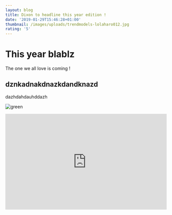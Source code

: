 ```yaml
---
layout: blog
title: Dixon to headline this year edition !
date: '2019-01-29T15:46:28+01:00'
thumbnail: /images/uploads/trendmodels-lolaharo012.jpg
rating: '5'
---
```

# This year blablz

The one we all love is coming !

## dznkadnakdnazkdandknazd

dazhdahdauhddazh

![green](/images/uploads/green.jpg)

<iframe width="100%" height="300" scrolling="no" frameborder="no" allow="autoplay" src="https://w.soundcloud.com/player/?url=https%3A//api.soundcloud.com/tracks/537437556&color=%23ff5500&auto_play=false&hide_related=false&show_comments=true&show_user=true&show_reposts=false&show_teaser=true&visual=true"></iframe>
